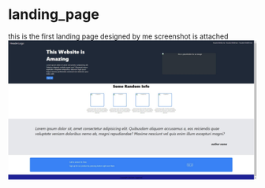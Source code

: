 # landing_page
this is the first landing page designed by me
screenshot is attached
![screenshot](https://github.com/asaksham/landing_page/blob/main/screenshot/final%20landing%20page.jpg)
